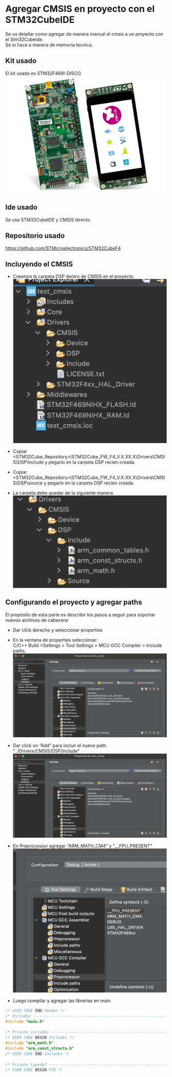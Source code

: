# Agregar CMSIS en proyecto con el STM32CubeIDE
Se va detallar como agregar de manera manual el cmsis a un proyecto con el Stm32CubeIde.<br>
Se lo hace a manera de memoria tecnica.
## Kit usado
El kit usado es STM32F469I-DISCO.<br>
![plot](img/161922678.png)
## Ide usado
Se usa STM32CubeIDE y CMSIS directo.
## Repositorio usado
https://github.com/STMicroelectronics/STM32CubeF4

## Incluyendo el CMSIS
- Creamos la carpeta DSP dentro de CMSIS en el proyecto.
![plot](img/ADD_DSP.png)
- Copiar <STM32Cube_Repository>\STM32Cube_FW_F4_V.X.XX.X\Drivers\CMSIS\DSP\Include y pegarlo en la carpeta DSP recien creada.
- Copiar <STM32Cube_Repository>\STM32Cube_FW_F4_V.X.XX.X\Drivers\CMSIS\DSP\source y pegarlo en la carpeta DSP recien creada.

- La carpeta debe quedar de la siguiente manera.
![plot](img/add_src_inc.png)

## Configurando el proyecto y agregar paths
El propósito de esta parte es describir los pasos a seguir para soportar nuevos archivos de cabecera:

- Dar click derecho y seleccionar properties
- En la ventana de properties seleccionar:<br>
C/C++ Build >Settings > Tool Settings > MCU GCC Compiler > Include paths.
![plot](img/propiedades.png)
- Dar click on “Add” para incluir el nuevo path.
 "../Drivers/CMSIS/DSP/Include"
![plot](img/add_path.png)
- En Preprocessor agregar “ARM_MATH_CM4” y "__FPU_PRESENT"
![plot](img/librerias.png)

- Luego compilar y agregar las librerias en main.

```c
/* USER CODE END Header */
/* Includes ------------------------------------------------------------------*/
#include "main.h"

/* Private includes ----------------------------------------------------------*/
/* USER CODE BEGIN Includes */
#include "arm_math.h"
#include "arm_const_structs.h"
/* USER CODE END Includes */

/* Private typedef -----------------------------------------------------------*/
/* USER CODE BEGIN PTD */
```
